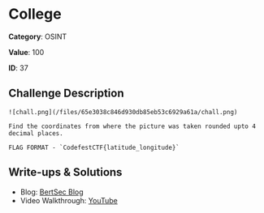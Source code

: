 # College
**Category**: OSINT

**Value**: 100

**ID**: 37

## Challenge Description
```
![chall.png](/files/65e3038c846d930db85eb53c6929a61a/chall.png)

Find the coordinates from where the picture was taken rounded upto 4 decimal places.
 
FLAG FORMAT - `CodefestCTF{latitude_longitude}`
```

## Write-ups & Solutions
- Blog: [BertSec Blog](https://bertsec.com)
- Video Walkthrough: [YouTube](https://www.youtube.com/@BertSec)
